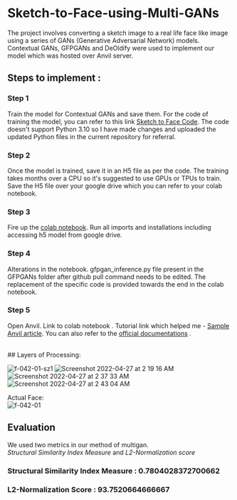 # Sketch-to-Face-using-Multi-GANs

The project involves converting a sketch image to a real life face like image using a series of GANs (Generative Adversarial Network) models. 
Contextual GANs, GFPGANs and DeOldify were used to implement our model which was hosted over Anvil server. 

## Steps to implement : 

### Step 1

Train the model for Contextual GANs and save them. 
For the code of training the model, you can refer to this link [Sketch to Face Code](https://github.com/Malikanhar/Face-Sketch-to-Image-Generation-using-GAN/blob/master/Predict%20Image.ipynb). The code doesn't support Python 3.10 so I have made changes and uploaded the updated Python files in the current repository for referral. 

### Step 2

Once the model is trained, save it in an H5 file as per the code. The training takes months over a CPU so it's suggested to use GPUs or TPUs to train. 
Save the H5 file over your google drive which you can refer to your colab notebook.

### Step 3

Fire up the [colab notebook](Sketch_To_Face_Using_Multi_GANs.ipynb). Run all imports and installations including accessing h5 model from google drive.

### Step 4

Alterations in the notebook. gfpgan_inference.py file present in the GFPGANs folder after github pull command needs to be edited. The replacement of the specific code is provided towards the end in the colab notebook. 

### Step 5

Open Anvil. Link to colab notebook . Tutorial link which helped me - [Sample Anvil article](https://anvil.works/learn/tutorials/deepnote-to-web-app). 
You can also refer to the [official documentations](https://anvil.works/docs/overview) . 

<br />
## Layers of Processing: </br>

![f-042-01-sz1](https://user-images.githubusercontent.com/50074241/165392007-a899b570-127c-4158-a1dc-2b3e488998d5.jpg)
![Screenshot 2022-04-27 at 2 19 16 AM](https://user-images.githubusercontent.com/50074241/165392042-93ffca27-dceb-4ca6-ae99-2c04d9942f0b.png)
![Screenshot 2022-04-27 at 2 37 33 AM](https://user-images.githubusercontent.com/50074241/165392609-4aa9aece-9251-4450-a5d8-12e3873bdb6d.png)
![Screenshot 2022-04-27 at 2 43 04 AM](https://user-images.githubusercontent.com/50074241/165393483-cb4b8b28-5b61-4bb9-aa0f-728ecc40f132.png)

Actual Face: <br />
![f-042-01](https://user-images.githubusercontent.com/50074241/165392077-2afc0b5d-d3f4-40ce-98bb-f3a639334e5f.jpg)

## Evaluation

We used two metrics in our method of multigan. </br>
*Structural Similarity Index Measure* and *L2-Normalization score* 

### Structural Similarity Index Measure : 0.7804028372700662
### L2-Normalization Score :  93.7520664666667
